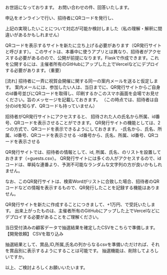 お世話になっております。
お問い合わせの件、回答いたします。

>>>>>>>>>>>>>>>>>>>>>>>>>>>>>>>>>>>>>
申込をオンラインで行い、招待者にQRコードを発行し、
>>>>>>>>>>>>>>>>>>>>>>>>>>>>>>>>>>>>>

上記の実現したいことについて対応が可能か検討しました（私の理解・解釈に間違いがあるかもしれません）

QRコードを表示するサイトを新たに立ち上げる必要があります（QR発行サイトと呼びます）。
このサイトは、本番中に使うアプリとは異なり、招待者がアクセスする必要があるのので、公開が前提になります。Flaskで作成できます。これを公開するには、主催者所有のGitHubにアップした上でVercelなどにデプロイする必要があります。（重要）

[流れ]
招待者に一斉に祝賀会開催に関する同一の案内メールを送ると仮定します。
案内メールには、参加したい人は、当日までに、QR発行サイトからご自身のid番号並びにQRコードを取得し、印刷するかこのスマホ画面を会場でお見せください。旨のメッセージを記載しておきます。
（この時点では、招待者は自分のidを知らず、QRコードも持っていません）

招待者がQR発行サイトにアクセスすると、
招待された人の氏名から所属、id番号、QRコードを表示させることができます。
QR発行サイトの機能としては、2つの方式で、QRコードを表示できるようにしておきます。
-氏名から、氏名、所属、id番号、QRコードを表示させる
-id番号から、氏名、所属、id番号、QRコードを表示させる

QR発行サイトでは、招待者の情報として、id, 所属、氏名、のリストを設置しておきます（=guests.csv）。
QR発行サイトには多くの人がアクセスするので、idコードは、単純な連番より、予測不可能なランダムな文字列の方が良いかもしれません。

なお、このQR発行サイトは、検索Wordがリストに合致した場合、招待者のQRコードなどの情報を表示するもので、QR発行したことを記録する機能はありません。

QR発行サイトを新たに作成することにつきまして、+1万円、で受託いたします。
出来上がったものは、主催者所有のGitHubにアップした上でVercelなどにデプロイする必要があることをご理解ください。

>>>>>>>>>>>>>>>>>>>>>>>>>>>>>>>>>>>>>
当日受付済みの顧客データで抽選結果を確定したCSVをこちらで準備します。
【開発依頼】
CSVを取り込み
>>>>>>>>>>>>>>>>>>>>>>>>>>>>>>>>>>>>>
抽選結果として、賞品,ID,所属,氏名の列からなるcsvを準備いただければ、それを賞品別に表示するようにすることは可能です。
抽選機能は、削除してよろしいですか。



以上、ご検討よろしくお願いいたいます。
